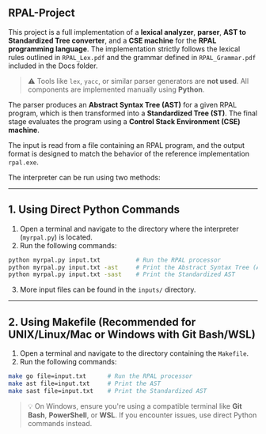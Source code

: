 ## RPAL-Project

This project is a full implementation of a **lexical analyzer**, **parser**, **AST to Standardized Tree converter**, and a **CSE machine** for the **RPAL programming language**. The implementation strictly follows the lexical rules outlined in `RPAL_Lex.pdf` and the grammar defined in `RPAL_Grammar.pdf` included in the Docs folder.

> ⚠️ Tools like `lex`, `yacc`, or similar parser generators are **not used**. All components are implemented manually using **Python**.

The parser produces an **Abstract Syntax Tree (AST)** for a given RPAL program, which is then transformed into a **Standardized Tree (ST)**. The final stage evaluates the program using a **Control Stack Environment (CSE) machine**.

The input is read from a file containing an RPAL program, and the output format is designed to match the behavior of the reference implementation `rpal.exe`.

The interpreter can be run using two methods:

---

## 1. Using Direct Python Commands

1. Open a terminal and navigate to the directory where the interpreter (`myrpal.py`) is located.
2. Run the following commands:

```bash
python myrpal.py input.txt          # Run the RPAL processor
python myrpal.py input.txt -ast     # Print the Abstract Syntax Tree (AST)
python myrpal.py input.txt -sast    # Print the Standardized AST
```

3. More input files can be found in the `inputs/` directory.

---

## 2. Using Makefile (Recommended for UNIX/Linux/Mac or Windows with Git Bash/WSL)

1. Open a terminal and navigate to the directory containing the `Makefile`.
2. Run the following commands:

```bash
make go file=input.txt      # Run the RPAL processor
make ast file=input.txt     # Print the AST
make sast file=input.txt    # Print the Standardized AST
```

> 💡 On Windows, ensure you're using a compatible terminal like **Git Bash**, **PowerShell**, or **WSL**. If you encounter issues, use direct Python commands instead.

